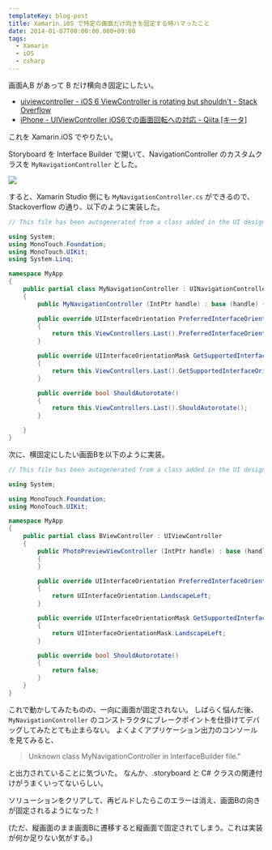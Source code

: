 ```yaml
---
templateKey: blog-post
title: Xamarin.iOS で特定の画面だけ向きを固定する時ハマったこと
date: 2014-01-07T00:00:00.000+09:00
tags:
  - Xamarin
  - iOS
  - csharp
---
```

画面A,B があって B だけ横向き固定にしたい。

* [uiviewcontroller - iOS 6 ViewController is rotating but shouldn't - Stack Overflow](http://stackoverflow.com/a/12588038)
* [iPhone - UIViewController iOS6での画面回転への対応 - Qiita [キータ]](http://qiita.com/yusuga_/items/8cc82376edb40e09f0e7)

これを Xamarin.iOS でやりたい。
<!--more-->
Storyboard を Interface Builder で開いて、NavigationController のカスタムクラスを ``MyNavigationController`` とした。

![](/img/posts/viewcontroller_orientaion_lock_in_xamarin_ios_01.png)

すると、Xamarin Studio 側にも ``MyNavigationController.cs`` ができるので、Stackoverflow の通り、以下のように実装した。

```csharp MyNavigationController.cs
// This file has been autogenerated from a class added in the UI designer.

using System;
using MonoTouch.Foundation;
using MonoTouch.UIKit;
using System.Linq;

namespace MyApp
{
	public partial class MyNavigationController : UINavigationController
	{
		public MyNavigationController (IntPtr handle) : base (handle) { }

        public override UIInterfaceOrientation PreferredInterfaceOrientationForPresentation()
        {
            return this.ViewControllers.Last().PreferredInterfaceOrientationForPresentation();
        }

        public override UIInterfaceOrientationMask GetSupportedInterfaceOrientations()
        {
            return this.ViewControllers.Last().GetSupportedInterfaceOrientations();
        }

        public override bool ShouldAutorotate()
        {
            return this.ViewControllers.Last().ShouldAutorotate();
        }

	}
}
```

次に、横固定にしたい画面Bを以下のように実装。

```csharp BViewController.cs
// This file has been autogenerated from a class added in the UI designer.

using System;

using MonoTouch.Foundation;
using MonoTouch.UIKit;

namespace MyApp
{
	public partial class BViewController : UIViewController
	{
		public PhotoPreviewViewController (IntPtr handle) : base (handle)
		{
		}

        public override UIInterfaceOrientation PreferredInterfaceOrientationForPresentation()
        {
            return UIInterfaceOrientation.LandscapeLeft;
        }

        public override UIInterfaceOrientationMask GetSupportedInterfaceOrientations()
        {
            return UIInterfaceOrientationMask.LandscapeLeft;
        }

        public override bool ShouldAutorotate()
        {
            return false;
        }
	}
}
```

これで動かしてみたものの、一向に画面が固定されない。
しばらく悩んだ後、``MyNavigationController`` のコンストラクタにブレークポイントを仕掛けてデバッグしてみたとても止まらない。
よくよくアプリケーション出力のコンソールを見てみると、

> Unknown class MyNavigationController in InterfaceBuilder file."

と出力されていることに気づいた。
なんか、.storyboard と C# クラスの関連付けがうまくいってないらしい。

ソリューションをクリアして、再ビルドしたらこのエラーは消え、画面Bの向きが固定されるようになった！

(ただ、縦画面のまま画面Bに遷移すると縦画面で固定されてしまう。これは実装が何か足りない気がする。)